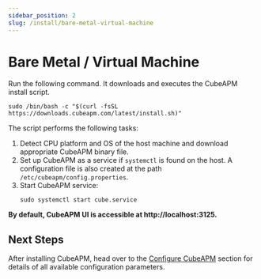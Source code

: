 ```yaml
---
sidebar_position: 2
slug: /install/bare-metal-virtual-machine
---
```


# Bare Metal / Virtual Machine

Run the following command. It downloads and executes the CubeAPM install script.

```shell
sudo /bin/bash -c "$(curl -fsSL https://downloads.cubeapm.com/latest/install.sh)"
```

The script performs the following tasks:

1. Detect CPU platform and OS of the host machine and download appropriate CubeAPM binary file.
2. Set up CubeAPM as a service if `systemctl` is found on the host. A configuration file is also created at the path `/etc/cubeapm/config.properties`.
3. Start CubeAPM service:
   ```shell
   sudo systemctl start cube.service
   ```

**By default, CubeAPM UI is accessible at http://localhost:3125.**

## Next Steps

After installing CubeAPM, head over to the [Configure CubeAPM](../configuration/configuration.md) section for details of all available configuration parameters.

